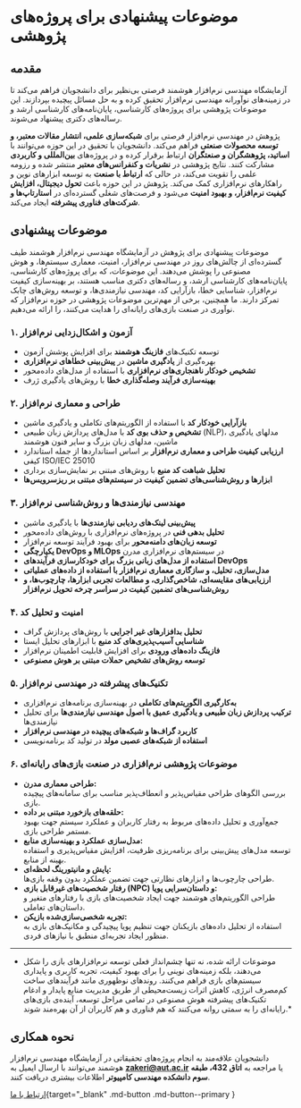 # موضوعات پیشنهادی برای پروژه‌های پژوهشی

## مقدمه
آزمایشگاه مهندسی نرم‌افزار هوشمند فرصتی بی‌نظیر برای دانشجویان فراهم می‌کند تا در زمینه‌های نوآورانه مهندسی نرم‌افزار تحقیق کرده و به حل مسائل پیچیده بپردازند. این موضوعات پژوهشی برای پروژه‌های کارشناسی، پایان‌نامه‌های کارشناسی ارشد و رساله‌های دکتری پیشنهاد می‌شوند.

پژوهش در مهندسی نرم‌افزار فرصتی برای **شبکه‌سازی علمی، انتشار مقالات معتبر، و توسعه محصولات صنعتی** فراهم می‌کند. دانشجویان با تحقیق در این حوزه می‌توانند با **اساتید، پژوهشگران و صنعتگران** ارتباط برقرار کرده و در پروژه‌های **بین‌المللی و کاربردی** مشارکت کنند. نتایج پژوهشی در **نشریات و کنفرانس‌های معتبر** منتشر شده و رزومه علمی را تقویت می‌کند، در حالی که **ارتباط با صنعت** به توسعه ابزارهای نوین و راهکارهای نرم‌افزاری کمک می‌کند. پژوهش در این حوزه باعث **تحول دیجیتال، افزایش کیفیت نرم‌افزار، و بهبود امنیت** می‌شود و فرصت‌های شغلی گسترده‌ای در **استارتاپ‌ها و شرکت‌های فناوری پیشرفته** ایجاد می‌کند.  

## موضوعات پیشنهادی

موضوعات پیشنهادی برای پژوهش در آزمایشگاه مهندسی نرم‌افزار هوشمند طیف گسترده‌ای از چالش‌های روز در مهندسی نرم‌افزار، امنیت، معماری سیستم‌ها، و هوش مصنوعی را پوشش می‌دهند. این موضوعات، که برای پروژه‌های کارشناسی، پایان‌نامه‌های کارشناسی ارشد، و رساله‌های دکتری مناسب هستند، بر بهینه‌سازی کیفیت نرم‌افزار، شناسایی خطا، بازآرایی کد، مهندسی نیازمندی‌ها، و توسعه روش‌های چابک تمرکز دارند. 
ما همچنین، برخی از مهم‌ترین موضوعات پژوهشی در حوزه نرم‌افزار که نوآوری در صنعت بازی‌های رایانه‌ای را هدایت می‌کنند، را ارائه می‌دهیم.


### **۱. آزمون و اشکال‌زدایی نرم‌افزار**
- توسعه تکنیک‌های **فازینگ هوشمند** برای افزایش پوشش آزمون  
- بهره‌گیری از **یادگیری ماشین** در **پیش‌بینی خطاهای نرم‌افزاری**  
- **تشخیص خودکار ناهنجاری‌های نرم‌افزاری** با استفاده از مدل‌های داده‌محور  
- **بهینه‌سازی فرآیند وصله‌گذاری خطا** با روش‌های یادگیری ژرف  


### **۲. طراحی و معماری نرم‌افزار**
- **بازآرایی خودکار کد** با استفاده از الگوریتم‌های تکاملی و یادگیری ماشین  
- **تشخیص و حذف بوی کد** با مدل‌های پردازش زبان طبیعی (NLP)، مدلهای یادگیری ماشین، مدلهای زبان بزرگ و سایر فنون هوشمند  
- **ارزیابی کیفیت طراحی و معماری نرم‌افزار** بر اساس استانداردها از جمله استاندارد کیفی ISO/IEC 25010  
- **تحلیل شباهت کد منبع** با روش‌های مبتنی بر نمایش‌سازی برداری  
- **ابزارها و روش‌شناسی‌های تضمین کیفیت در سیستم‌های مبتنی بر ریزسرویس‌ها**  


### **۳. مهندسی نیازمندی‌ها و روش‌شناسی نرم‌افزار**
- **پیش‌بینی لینک‌های ردیابی نیازمندی‌ها** با یادگیری ماشین  
- **تحلیل بدهی فنی** در پروژه‌های نرم‌افزاری با روش‌های داده‌محور  
- **توسعه زبان‌های دامنه‌محور** برای بهبود فرآیند توسعه نرم‌افزار  
- **یکپارچگی DevOps و MLOps** در سیستم‌های نرم‌افزاری مدرن  
- **استفاده از مدل‌های زبانی بزرگ برای خودکارسازی فرآیندهای DevOps**  
-   **مدل‌سازی، تحلیل، و سازگاری معماری نرم‌افزار با استفاده از داده‌های عملیاتی**
-   **ارزیابی‌های مقایسه‌ای، شاخص‌گذاری، و مطالعات تجربی ابزارها، چارچوب‌ها، و روش‌شناسی‌های تضمین کیفیت در سراسر چرخه تحویل نرم‌افزار**


### **۴. امنیت و تحلیل کد**
- **تحلیل بدافزارهای غیر اجرایی** با روش‌های پردازش گراف  
- **شناسایی آسیب‌پذیری‌های کد منبع** با ابزارهای تحلیل ایستا  
- **فازینگ داده‌های ورودی** برای افزایش قابلیت اطمینان نرم‌افزار  
- **توسعه روش‌های تشخیص حملات مبتنی بر هوش مصنوعی**  


### **۵. تکنیک‌های پیشرفته در مهندسی نرم‌افزار**
- **به‌کارگیری الگوریتم‌های تکاملی** در بهینه‌سازی برنامه‌های نرم‌افزاری  
- **ترکیب پردازش زبان طبیعی و یادگیری عمیق با اصول مهندسی نیازمندی‌ها** برای تحلیل نیازمندی‌ها  
- **کاربرد گراف‌ها و شبکه‌های پیچیده در مهندسی نرم‌افزار**  
- **استفاده از شبکه‌های عصبی مولد** در تولید کد برنامه‌نویسی  



 ### **۶. موضوعات پژوهشی نرم‌افزاری در صنعت بازی‌های رایانه‌ای**
- **طراحی معماری مدرن:**  
  بررسی الگوهای طراحی مقیاس‌پذیر و انعطاف‌پذیر مناسب برای سامانه‌های پیچیده بازی.
- **حلقه‌های بازخورد مبتنی بر داده:**  
  جمع‌آوری و تحلیل داده‌های مربوط به رفتار کاربران و عملکرد سیستم جهت بهبود مستمر طراحی بازی.
- **مدل‌سازی عملکرد و بهینه‌سازی منابع:**  
  توسعه مدل‌های پیش‌بینی برای برنامه‌ریزی ظرفیت، افزایش مقیاس‌پذیری و استفاده بهینه از منابع.
- **پایش و مانیتورینگ لحظه‌ای:**  
  طراحی چارچوب‌ها و ابزارهای نظارتی جهت تضمین عملکرد بدون وقفه بازی‌ها.
- **رفتار شخصیت‌های غیرقابل بازی (NPC) و داستان‌سرایی پویا:**  
  طراحی الگوریتم‌های هوشمند جهت ایجاد شخصیت‌های بازی با رفتارهای متغیر و داستان‌های تعاملی.
- **تجربه شخصی‌سازی‌شده بازیکن:**  
  استفاده از تحلیل داده‌های بازیکنان جهت تنظیم پویا پیچیدگی و مکانیک‌های بازی به منظور ایجاد تجربه‌ای منطبق با نیازهای فردی.


---


* موضوعات ارائه شده، نه تنها چشم‌انداز فعلی توسعه نرم‌افزارهای بازی را شکل می‌دهند، بلکه زمینه‌های نوینی را برای بهبود کیفیت، تجربه کاربری و پایداری سیستم‌های بازی فراهم می‌کنند. روندهای نوظهوری مانند فرآیندهای ساخت کم‌مصرف انرژی، کاهش اثرات زیست‌محیطی از طریق مدیریت منابع پایدار و ادغام تکنیک‌های پیشرفته هوش مصنوعی در تمامی مراحل توسعه، آینده‌ی بازی‌های رایانه‌ای را به سمتی روانه می‌کنند که هم فناوری و هم کاربران از آن بهره‌مند شوند.*


## نحوه همکاری
دانشجویان علاقه‌مند به انجام پروژه‌های تحقیقاتی در آزمایشگاه مهندسی نرم‌افزار هوشمند می‌توانند با ارسال ایمیل به **zakeri@aut.ac.ir** یا مراجعه به **اتاق 432، طبقه سوم دانشکده مهندسی کامپیوتر** اطلاعات بیشتری دریافت کنند.  

 
[ارتباط با ما](../contact.md){target="_blank" .md-button .md-button--primary } 
